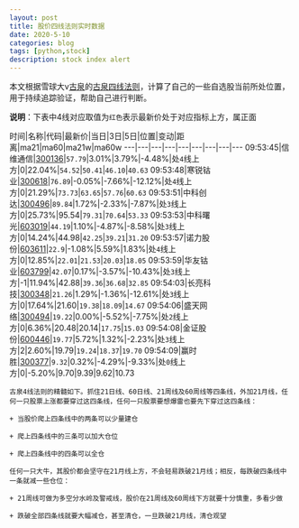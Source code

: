 ```yaml
---
layout: post
title: 股价四线法则实时数据
date: 2020-5-10
categories: blog
tags: [python,stock]
description: stock index alert
---
```



本文根据雪球大v[古泉](https://xueqiu.com/u/7148646888)的[古泉四线法则](https://xueqiu.com/7148646888/130498192)，计算了自己的一些自选股当前所处位置，用于持续追踪验证，帮助自己进行判断。

**说明**：下表中4线对应取值为`红色`表示最新价处于对应指标上方，属正面

时间|名称|代码|最新价|当日|3日|5日|位置|变动|距离|ma21|ma60|ma21w|ma60w
---|---|---|---|---|---|---|---|---
09:53:45|信维通信|[300136](https://xueqiu.com/S/SZ300136)|`57.79`|3.01%|3.79%|-4.48%|处`4`线上方|0|22.04%|`54.52`|`50.41`|`46.10`|`40.63`
09:53:48|寒锐钴业|[300618](https://xueqiu.com/S/SZ300618)|`76.89`|-0.05%|-7.66%|-12.12%|处`4`线上方|0|21.29%|`73.73`|`63.65`|`57.76`|`60.63`
09:53:51|中科创达|[300496](https://xueqiu.com/S/SZ300496)|`89.84`|1.72%|-2.33%|-7.87%|处`3`线上方|0|25.73%|95.54|`79.31`|`70.64`|`53.33`
09:53:53|中科曙光|[603019](https://xueqiu.com/S/SH603019)|`44.19`|1.10%|-4.87%|-8.58%|处`3`线上方|0|14.24%|44.98|`42.25`|`39.21`|`31.20`
09:53:57|诺力股份|[603611](https://xueqiu.com/S/SH603611)|`22.9`|-1.08%|5.59%|1.83%|处`4`线上方|0|12.85%|`22.01`|`21.53`|`20.03`|`18.05`
09:53:59|华友钴业|[603799](https://xueqiu.com/S/SH603799)|`42.07`|0.17%|-3.57%|-10.43%|处`3`线上方|-1|11.94%|42.88|`39.36`|`36.68`|`32.85`
09:54:03|长亮科技|[300348](https://xueqiu.com/S/SZ300348)|`21.26`|1.29%|-1.36%|-12.61%|处`3`线上方|0|17.64%|21.60|`19.38`|`18.09`|`14.67`
09:54:06|盛天网络|[300494](https://xueqiu.com/S/SZ300494)|`19.22`|0.00%|-5.52%|-7.75%|处`2`线上方|0|6.36%|20.48|20.14|`17.75`|`15.03`
09:54:08|金证股份|[600446](https://xueqiu.com/S/SH600446)|`19.77`|5.72%|1.32%|-2.23%|处`3`线上方|2|2.60%|19.79|`19.24`|`18.37`|`19.70`
09:54:09|赢时胜|[300377](https://xueqiu.com/S/SZ300377)|`9.32`|0.32%|-4.29%|-9.33%|处`0`线上方|0|-5.20%|9.70|9.39|9.62|10.73

```
古泉4线法则的精髓如下。抓住21日线、60日线、21周线及60周线等四条线，外加21月线，任何一只股票上涨都要穿过这四条线，任何一只股票要想爆雷也要先下穿过这四条线：

+ 当股价爬上四条线中的两条可以少量建仓

+ 爬上四条线中的三条可以加大仓位

+ 爬上四条线中的四条可以全仓

任何一只大牛，其股价都会坚守在21月线上方，不会轻易跌破21月线；相反，每跌破四条线中一条就减一些仓位：

+ 21周线可做为多空分水岭及警戒线，股价在21周线及60周线下方就要十分慎重，多看少做

+ 跌破全部四条线就要大幅减仓，甚至清仓，一旦跌破21月线，清仓观望
```
